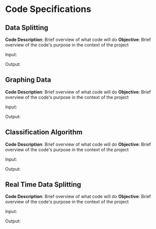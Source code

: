 # Code Specifications
## Data Splitting
**Code Description**: Brief overview of what code will do
**Objective**: Brief overview of the code's purpose in the context of the project

Input:

Output:

## Graphing Data
**Code Description**: Brief overview of what code will do
**Objective**: Brief overview of the code's purpose in the context of the project

Input: 

Output: 

## Classification Algorithm
**Code Description**: Brief overview of what code will do
**Objective**: Brief overview of the code's purpose in the context of the project

Input:

Output:

## Real Time Data Splitting
**Code Description**: Brief overview of what code will do
**Objective**: Brief overview of the code's purpose in the context of the project

Input:

Output:
